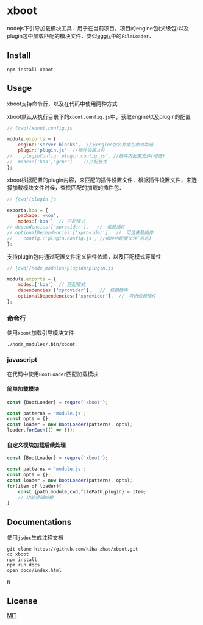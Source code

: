 # xboot #
nodejs下引导加载模块工具．用于在当前项目，项目的engine包(父级包)以及plugin包中加载匹配的模块文件．类似[eggjs](https://eggjs.org/zh-cn/)中的`FileLoader`．

## Install ##

``` shell
npm install xboot
```

## Usage ##
xboot支持命令行，以及在代码中使用两种方式

xboot默认从执行目录下的`xboot.config.js`中，获取engine以及plugin的配置

``` javascript
// {cwd}/xboot.config.js

module.exports = {
    engine:'server-blocks',  //父engine包名称或包绝对路径
    plugin:'plugin.js'  //插件设置文件
//    pluginConfig:'plugin.config.js', //插件内配置文件(可选)
//  modes:['koa','grpc']    //匹配模式
};
```

xboot根据配置的plugin内容，来匹配的插件设置文件．根据插件设置文件，来选择加载模块文件时候，查找匹配的加载的插件包．

``` javascript
// {cwd}/plugin.js

exports.koa = {
    package:'xkoa',
    modes:['koa']  // 匹配模式
// dependencies:['xprovider'],   //　依赖插件
// optionalDependencies:['xprovider'],  //　可选依赖插件
//    config::'plugin.config.js', //插件内配置文件(可选)    
};
```

支持plugin包内通过配置文件定义插件依赖，以及匹配模式等属性

``` javascript
// {cwd}/node_modules/pluginA/plugin.js

module.exports = {
    modes:['koa']  // 匹配模式
    dependencies:['xprovider'],   //　依赖插件
    optionalDependencies:['xprovider'],  //　可选依赖插件
};
```

### 命令行 ###
使用`xboot`加载引导模块文件

``` shell
./node_modules/.bin/xboot
```

### javascript ###
在代码中使用`BootLoader`匹配加载模块

#### 简单加载模块 ####

``` javascript
const {BootLoader} = requre('xboot');

const patterns = 'module.js';
const opts = {};
const loader = new BootLoader(patterns, opts);
loader.forEach(() => {});
```

#### 自定义模块加载后续处理 ####

``` javascript
const {BootLoader} = requre('xboot');

const patterns = 'module.js';
const opts = {};
const loader = new BootLoader(patterns, opts);
for(item of loader){
    const {path,module,cwd,filePath,plugin} = item;
    // 功能逻辑处理
}
```

## Documentations ##
使用`jsdoc`生成注释文档

``` shell
git clone https://github.com/kiba-zhao/xboot.git
cd xboot
npm install
npm run docs
open docs/index.html
```
n
## License ##
[MIT](LICENSE)
